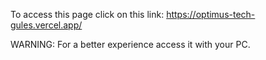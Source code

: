 To access this page click on this link:
https://optimus-tech-gules.vercel.app/

WARNING: For a better experience access it with your PC.

